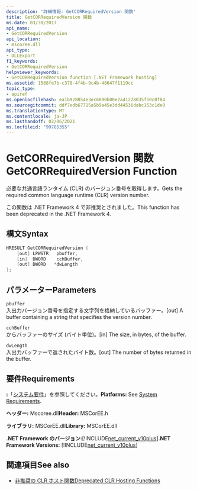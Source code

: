 ```yaml
---
description: '詳細情報: GetCORRequiredVersion 関数'
title: GetCORRequiredVersion 関数
ms.date: 03/30/2017
api_name:
- GetCORRequiredVersion
api_location:
- mscoree.dll
api_type:
- DLLExport
f1_keywords:
- GetCORRequiredVersion
helpviewer_keywords:
- GetCORRequiredVersion function [.NET Framework hosting]
ms.assetid: 1588fe7b-c378-4f4b-9c4b-48647f1119cc
topic_type:
- apiref
ms.openlocfilehash: ea1b928054e3ec6080b00e2a41228035f50c0f84
ms.sourcegitcommit: ddf7edb67715a5b9a45e3dd44536dabc153c1de0
ms.translationtype: MT
ms.contentlocale: ja-JP
ms.lasthandoff: 02/06/2021
ms.locfileid: "99785355"
---
```

# <a name="getcorrequiredversion-function"></a><span data-ttu-id="f9976-103">GetCORRequiredVersion 関数</span><span class="sxs-lookup"><span data-stu-id="f9976-103">GetCORRequiredVersion Function</span></span>

<span data-ttu-id="f9976-104">必要な共通言語ランタイム (CLR) のバージョン番号を取得します。</span><span class="sxs-lookup"><span data-stu-id="f9976-104">Gets the required common language runtime (CLR) version number.</span></span>  
  
 <span data-ttu-id="f9976-105">この関数は .NET Framework 4 で非推奨とされました。</span><span class="sxs-lookup"><span data-stu-id="f9976-105">This function has been deprecated in the .NET Framework 4.</span></span>  
  
## <a name="syntax"></a><span data-ttu-id="f9976-106">構文</span><span class="sxs-lookup"><span data-stu-id="f9976-106">Syntax</span></span>  
  
```cpp  
HRESULT GetCORRequiredVersion (  
    [out] LPWSTR   pbuffer,  
    [in]  DWORD    cchBuffer,  
    [out] DWORD   *dwLength  
);  
```  
  
## <a name="parameters"></a><span data-ttu-id="f9976-107">パラメーター</span><span class="sxs-lookup"><span data-stu-id="f9976-107">Parameters</span></span>  

 `pbuffer`  
 <span data-ttu-id="f9976-108">入出力バージョン番号を指定する文字列を格納しているバッファー。</span><span class="sxs-lookup"><span data-stu-id="f9976-108">[out] A buffer containing a string that specifies the version number.</span></span>  
  
 `cchBuffer`  
 <span data-ttu-id="f9976-109">からバッファーのサイズ (バイト単位)。</span><span class="sxs-lookup"><span data-stu-id="f9976-109">[in] The size, in bytes, of the buffer.</span></span>  
  
 `dwLength`  
 <span data-ttu-id="f9976-110">入出力バッファーで返されたバイト数。</span><span class="sxs-lookup"><span data-stu-id="f9976-110">[out] The number of bytes returned in the buffer.</span></span>  
  
## <a name="requirements"></a><span data-ttu-id="f9976-111">要件</span><span class="sxs-lookup"><span data-stu-id="f9976-111">Requirements</span></span>  

 <span data-ttu-id="f9976-112">**:**「[システム要件](../../get-started/system-requirements.md)」を参照してください。</span><span class="sxs-lookup"><span data-stu-id="f9976-112">**Platforms:** See [System Requirements](../../get-started/system-requirements.md).</span></span>  
  
 <span data-ttu-id="f9976-113">**ヘッダー:** Mscoree.dll</span><span class="sxs-lookup"><span data-stu-id="f9976-113">**Header:** MSCorEE.h</span></span>  
  
 <span data-ttu-id="f9976-114">**ライブラリ:** MSCorEE.dll</span><span class="sxs-lookup"><span data-stu-id="f9976-114">**Library:** MSCorEE.dll</span></span>  
  
 <span data-ttu-id="f9976-115">**.NET Framework のバージョン:**[!INCLUDE[net_current_v10plus](../../../../includes/net-current-v10plus-md.md)]</span><span class="sxs-lookup"><span data-stu-id="f9976-115">**.NET Framework Versions:** [!INCLUDE[net_current_v10plus](../../../../includes/net-current-v10plus-md.md)]</span></span>  
  
## <a name="see-also"></a><span data-ttu-id="f9976-116">関連項目</span><span class="sxs-lookup"><span data-stu-id="f9976-116">See also</span></span>

- [<span data-ttu-id="f9976-117">非推奨の CLR ホスト関数</span><span class="sxs-lookup"><span data-stu-id="f9976-117">Deprecated CLR Hosting Functions</span></span>](deprecated-clr-hosting-functions.md)
